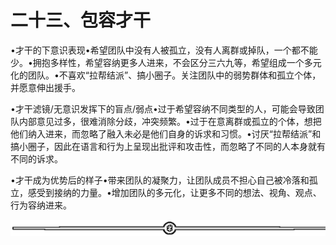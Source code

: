 # 二十三、包容才干

•才干的下意识表现•希望团队中没有人被孤立，没有人离群或掉队，一个都不能少。•拥抱多样性，希望容纳更多人进来，不会区分三六九等，希望组成一个多元化的团队。•不喜欢“拉帮结派”、搞小圈子。关注团队中的弱势群体和孤立个体，并愿意伸出援手。

•才干滤镜/无意识发挥下的盲点/弱点•过于希望容纳不同类型的人，可能会导致团队内部意见过多，很难消除分歧，冲突频繁。•过于在意离群或孤立的个体，想把他们纳入进来，而忽略了融入未必是他们自身的诉求和习惯。•讨厌“拉帮结派”和搞小圈子，因此在语言和行为上呈现出批评和攻击性，而忽略了不同的人本身就有不同的诉求。

•才干成为优势后的样子•带来团队的凝聚力，让团队成员不担心自己被冷落和孤立，感受到接纳的力量。•增加团队的多元化，让更多不同的想法、视角、观点、行为容纳进来。

![](img/6c7de331872a8117bb5e80b7aec8953a.png)
